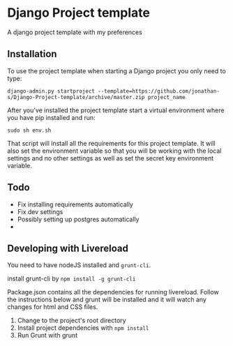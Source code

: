 Django Project template
=======================

A django project template with my preferences

Installation
------------

To use the project template when starting a Django project you only need to type: 

    django-admin.py startproject --template=https://github.com/jonathan-s/Django-Project-template/archive/master.zip project_name

After you've installed the project template start a virtual environment where you have pip installed and run:
    
    sudo sh env.sh 

That script will install all the requirements for this project template. It will also set the environment variable so that you will be working with the local settings and no other settings as well as set the secret key environment variable. 

Todo
-----
- Fix installing requirements automatically
- Fix dev settings
- Possibly setting up postgres automatically
- 

Developing with Livereload
--------------------------

You need to have nodeJS installed and `grunt-cli`. 

install grunt-cli by `npm install -g grunt-cli`

Package.json contains all the dependencies for running livereload. Follow the instructions below and grunt will be installed and it will watch any changes for html and CSS files. 

1. Change to the project's root directory
2. Install project dependencies with `npm install`
3. Run Grunt with grunt